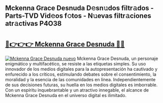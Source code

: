 ## Mckenna Grace Desnuda D𝚎sn𝚞dos filtr𝚊dos - Parts-TVD Vid𝚎os f𝚘tos - N𝚞evas filtr𝚊ciones atr𝚊ctivas P4O38

# <h2><a href="http://mb7au8.tromn.icu/?c=Mckenna+Grace+Desnuda">🔗👉👉👉 Mckenna Grace Desnuda 🔗🔗</a></h2>

[![Mckenna Grace Desnuda nuevo](https://i.imgur.com/pEAQMta.gif)](http://mb7au8.tromn.icu/?c=Mckenna+Grace+Desnuda)
Mckenna Grace Desnuda, un personaje enigmático y multifacético, se resiste a las etiquetas simples. Su uso innovador de los medios digitales para la autopresentación ha cautivado y enfurecido a los críticos, estimulando debates sobre el consentimiento, la moralidad y la esencia de las comunidades en línea. Independientemente de sus decisiones futuras, su huella en los medios digitales es imborrable. Con un espíritu inquebrantable y un atractivo innegable, el alcance de Mckenna Grace Desnuda en el universo digital es ilimitado.

